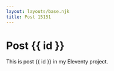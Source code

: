 ```yaml
---
layout: layouts/base.njk
title: Post 15151
---
```


# Post {{ id }}

This is post {{ id }} in my Eleventy project.
